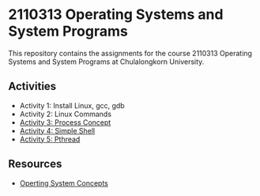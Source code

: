 # 2110313 Operating Systems and System Programs

This repository contains the assignments for the course 2110313 Operating Systems and System Programs at Chulalongkorn University.

## Activities

- Activity 1: Install Linux, gcc, gdb
- Activity 2: Linux Commands
- [Activity 3: Process Concept](activities/activity-3)
- [Activity 4: Simple Shell](activities/activity-4)
- [Activity 5: Pthread](activities/activity-5)

## Resources

- [Operting System Concepts](https://www.os-book.com/OS10/index.html)
